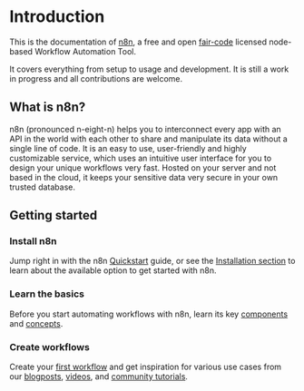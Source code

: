 # Introduction

This is the documentation of [n8n](https://n8n.io/), a free and open [fair-code](http://faircode.io) licensed node-based Workflow Automation Tool.

It covers everything from setup to usage and development. It is still a work in progress and all contributions are welcome.

## What is n8n?

n8n (pronounced n-eight-n) helps you to interconnect every app with an API in the world with each other to share and manipulate its data without a single line of code. It is an easy to use, user-friendly and highly customizable service, which uses an intuitive user interface for you to design your unique workflows very fast. Hosted on your server and not based in the cloud, it keeps your sensitive data very secure in your own trusted database.

## Getting started

### Install n8n

Jump right in with the n8n [Quickstart](./quickstart/README.md) guide, or see the [Installation section](./getting-started/installation/README.md) to learn about the available option to get started with n8n.

### Learn the basics

Before you start automating workflows with n8n, learn its key [components](getting-started/key-components/README.md) and [concepts](getting-started/key-concepts/README.md).

### Create workflows

Create your [first workflow](getting-started/create-your-first-workflow/README.md) and get inspiration for various use cases from our [blogposts](/getting-started/tutorials.md#blogposts), [videos](/getting-started/tutorials.md#videos), and [community tutorials](/getting-started/tutorials.md#community-tutorials).
